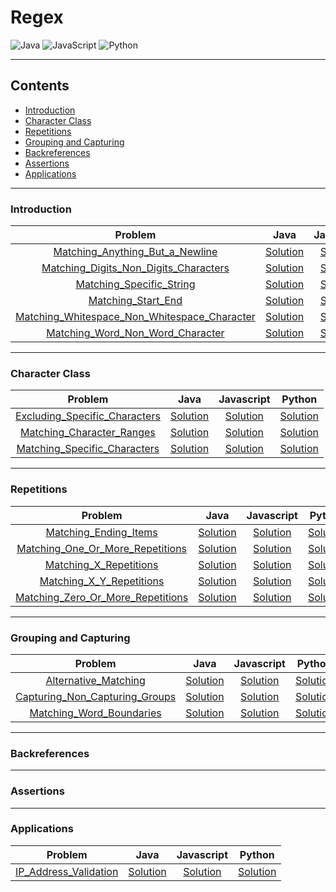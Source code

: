 # Regex
![Java](https://img.shields.io/badge/Java-ED8B00?style=for-the-badge&logo=openjdk&logoColor=white)
![JavaScript](https://img.shields.io/badge/JavaScript-F7DF1E?style=for-the-badge&logo=javascript&logoColor=white)
![Python](https://img.shields.io/badge/Python-3776AB?style=for-the-badge&logo=python&logoColor=white)
___
## Contents
* [Introduction](#Introduction)
* [Character Class](#Character-Class)
* [Repetitions](#Repetitions)
* [Grouping and Capturing](#grouping-and-capturing)
* [Backreferences](#backreferences)
* [Assertions](#Assertions)
* [Applications](#Applications)
___
### Introduction
Problem | Java | Javascript | Python
:---: | :---: | :---: | :---:
[Matching_Anything_But_a_Newline](pdf/matching-anything-but-new-line.pdf) | [Solution](java/Matching_Anything_But_a_Newline.java) | [Solution](javascript/Matching_Anything_But_a_Newline.js) | [Solution](python/Matching_Anything_But_a_Newline.py)
[Matching_Digits_Non_Digits_Characters](pdf/matching-digits-non-digit-character.pdf) | [Solution](java/Matching_Digits_Non_Digits_Characters.java) | [Solution](javascript/Matching_Digits_Non_Digits_Characters.js) | [Solution](python/Matching_Digits_Non_Digits_Characters.py)
[Matching_Specific_String](pdf/matching-specific-string.pdf) | [Solution](java/Matching_Specific_String.java) | [Solution](javascript/Matching_Specific_String.js) | [Solution](python/Matching_Specific_String.py)
[Matching_Start_End](pdf/matching-start-end.pdf) | [Solution](java/Matching_Start_End.java) | [Solution](javascript/Matching_Start_End.js) | [Solution](python/Matching_Start_End.py)
[Matching_Whitespace_Non_Whitespace_Character](pdf/matching-whitespace-non-whitespace-character.pdf) | [Solution](java/Matching_Whitespace_Non_Whitespace_Character.java) | [Solution](javascript/Matching_Whitespace_Non_Whitespace_Character.js) | [Solution](python/Matching_Whitespace_Non_Whitespace_Character.py)
[Matching_Word_Non_Word_Character](pdf/matching-word-non-word.pdf) | [Solution](java/Matching_Word_Non_Word_Character.java) | [Solution](javascript/Matching_Word_Non_Word_Character.js) | [Solution](python/Matching_Word_Non_Word_Character.py)
___
### Character Class
Problem | Java | Javascript | Python
:---: | :---: | :---: | :---:
[Excluding_Specific_Characters](pdf/excluding-specific-characters.pdf) | [Solution](java/Excluding_Specific_Characters.java) | [Solution](javascript/Excluding_Specific_Characters.js) | [Solution](python/Excluding_Specific_Characters.py)
[Matching_Character_Ranges](pdf/matching-range-of-characters.pdf) | [Solution](java/Matching_Character_Ranges.java) | [Solution](javascript/Matching_Character_Ranges.js) | [Solution](python/Matching_Character_Ranges.py)
[Matching_Specific_Characters](pdf/matching-specific-characters.pdf) | [Solution](java/Matching_Specific_Characters.java) | [Solution](javascript/Matching_Specific_Characters.js) | [Solution](python/Matching_Specific_Characters.py)
___
### Repetitions
Problem | Java | Javascript | Python
:---: | :---: | :---: | :---:
[Matching_Ending_Items](pdf/matching-ending-items.pdf) | [Solution](java/Matching_Ending_Items.java) | [Solution](javascript/Matching_Ending_Items.js) | [Solution](python/Matching_Ending_Items.py)
[Matching_One_Or_More_Repetitions](pdf/matching-one-or-more-repetitions.pdf) | [Solution](java/Matching_One_Or_More_Repetitions.java) | [Solution](javascript/Matching_One_Or_More_Repetitions.js) | [Solution](python/Matching_One_Or_More_Repetitions.py)
[Matching_X_Repetitions](pdf/matching-x-repetitions.pdf) | [Solution](java/Matching_X_Repetitions.java) | [Solution](javascript/Matching_X_Repetitions.js) | [Solution](python/Matching_X_Repetitions.py)
[Matching_X_Y_Repetitions](pdf/matching-x-y-repetitions.pdf) | [Solution](java/Matching_X_Y_Repetitions.java) | [Solution](javascript/Matching_X_Y_Repetitions.js) | [Solution](python/Matching_X_Y_Repetitions.py)
[Matching_Zero_Or_More_Repetitions](pdf/matching-zero-or-more-repetitions.pdf) | [Solution](java/Matching_Zero_Or_More_Repetitions.java) | [Solution](javascript/Matching_Zero_Or_More_Repetitions.js) | [Solution](python/Matching_Zero_Or_More_Repetitions.py)
___
### Grouping and Capturing
Problem | Java | Javascript | Python
:---: | :---: | :---: | :---:
[Alternative_Matching](pdf/alternative-matching.pdf) | [Solution](java/Alternative_Matching.java) | [Solution](javascript/Alternative_Matching.js) | [Solution](python/Alternative_Matching.py)
[Capturing_Non_Capturing_Groups](pdf/capturing-non-capturing-groups.pdf) | [Solution](java/Capturing_Non_Capturing_Groups.java) | [Solution](javascript/Capturing_Non_Capturing_Groups.js) | [Solution](python/Capturing_Non_Capturing_Groups.py)
[Matching_Word_Boundaries](pdf/matching-word-boundaries.pdf) | [Solution](java/Matching_Word_Boundaries.java) | [Solution](javascript/Matching_Word_Boundaries.js) | [Solution](python/Matching_Word_Boundaries.py)
___
### Backreferences
___
### Assertions
___
### Applications
Problem | Java | Javascript | Python
:---: | :---: | :---: | :---:
[IP_Address_Validation](pdf/ip-address-validation.pdf) | [Solution](java/IP_Address_Validation.java) | [Solution](javascript/IP_Address_Validation.js) | [Solution](python/IP_Address_Validation.py)

